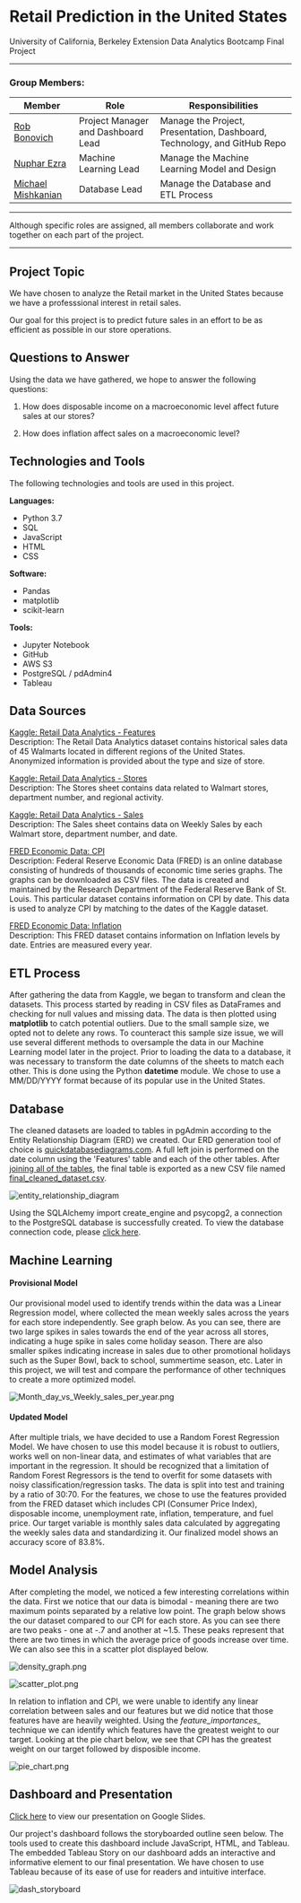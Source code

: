 # Retail Prediction in the United States

University of California, Berkeley Extension Data Analytics Bootcamp Final Project

---

### Group Members:

| Member               	| Role 	                 | Responsibilities                                                 |
|----------------------	|---------------------   | -------------                                                    |
| [Rob Bonovich](https://github.com/rbobo22)|  Project Manager and Dashboard Lead    	 |  Manage the Project, Presentation, Dashboard, Technology, and GitHub Repo   |
| [Nuphar Ezra](https://github.com/nupharezra)    	|  Machine Learning Lead         |  Manage the Machine Learning Model and Design                             |
| [Michael Mishkanian](https://github.com/Mishkanian)       	|  Database Lead |  Manage the Database and ETL Process 	                |

---
Although specific roles are assigned, all members collaborate and work together on each part of the project. 

---

## Project Topic
We have chosen to analyze the Retail market in the United States because we have a professsional interest in retail sales.

Our goal for this project is to predict future sales in an effort to be as efficient as possible in our store operations. 

## Questions to Answer
Using the data we have gathered, we hope to answer the following questions:

1. How does disposable income on a macroeconomic level affect future sales at our stores?

2. How does inflation affect sales on a macroeconomic level?

## Technologies and Tools
The following technologies and tools are used in this project.

**Languages:**
- Python 3.7
- SQL
- JavaScript
- HTML
- CSS

**Software:**
- Pandas
- matplotlib
- scikit-learn

**Tools:**
- Jupyter Notebook
- GitHub
- AWS S3
- PostgreSQL / pdAdmin4
- Tableau

## Data Sources

[Kaggle: Retail Data Analytics - Features](https://www.kaggle.com/manjeetsingh/retaildataset?select=Features+data+set.csv)  
Description: The Retail Data Analytics dataset contains historical sales data of 45 Walmarts located in different regions of the United States. Anonymized information is provided about the type and size of store.

[Kaggle: Retail Data Analytics - Stores](https://www.kaggle.com/manjeetsingh/retaildataset?select=Features+data+set.csv)  
Description: The Stores sheet contains data related to Walmart stores, department number, and regional activity.

[Kaggle: Retail Data Analytics - Sales](https://www.kaggle.com/manjeetsingh/retaildataset?select=Features+data+set.csv)  
Description: The Sales sheet contains data on Weekly Sales by each Walmart store, department number, and date.

[FRED Economic Data: CPI](https://fred.stlouisfed.org)  
Description: Federal Reserve Economic Data (FRED) is an online database consisting of hundreds of thousands of economic time series graphs. The graphs can be downloaded as CSV files. The data is created and maintained by the Research Department of the Federal Reserve Bank of St. Louis. This particular dataset contains information on CPI by date. This data is used to analyze CPI by matching to the dates of the Kaggle dataset.

[FRED Economic Data: Inflation](https://fred.stlouisfed.org)  
Description: This FRED dataset contains information on Inflation levels by date. Entries are measured every year.


## ETL Process

After gathering the data from Kaggle, we began to transform and clean the datasets. This process started by reading in CSV files as DataFrames and checking for null values and missing data. The data is then plotted using **matplotlib** to catch potential outliers. Due to the small sample size, we opted not to delete any rows. To counteract this sample size issue, we will use several different methods to oversample the data in our Machine Learning model later in the project. Prior to loading the data to a database, it was necessary to transform the date columns of the sheets to match each other. This is done using the Python **datetime** module. We chose to use a MM/DD/YYYY format because of its popular use in the United States.

## Database

The cleaned datasets are loaded to tables in pgAdmin according to the Entity Relationship Diagram (ERD) we created. Our ERD generation tool of choice is [quickdatabasediagrams.com](https://www.quickdatabasediagrams.com/). A full left join is performed on the date column using the 'Features' table and each of the other tables. After [joining all of the tables](https://github.com/rbono22/Retail_Analysis/blob/main/Database/Queries/queries.sql), the final table is exported as a new CSV file named [final_cleaned_dataset.csv](https://github.com/rbono22/Retail_Analysis/blob/main/Resources/cleaned_datasets/final_cleaned_dataset.csv).

![entity_relationship_diagram](https://github.com/rbono22/Retail_Analysis/blob/main/README_images/retail_erd.png)

Using the SQLAlchemy import create_engine and psycopg2, a connection to the PostgreSQL database is successfully created. To view the database connection code, please [click here](https://github.com/rbono22/Retail_Analysis/blob/main/Database/SQLAlchemy_connection/SQLAlchemy_connection.ipynb).

## Machine Learning

#### Provisional Model

Our provisional model used to identify trends within the data was a Linear Regression model, where collected the mean weekly sales across the years for each store independently. See graph below. As you can see, there are two large spikes in sales towards the end of the year across all stores, indicating a huge spike in sales come holiday season. There are also smaller spikes indicating increase in sales due to other promotional holidays such as the Super Bowl, back to school, summertime season, etc. Later in this project, we will test and compare the performance of other techniques to create a more optimized model.

![Month_day_vs_Weekly_sales_per_year.png](Month_day_vs_Weekly_sales_per_year.png)

#### Updated Model

After multiple trials, we have decided to use a Random Forest Regression Model. We have chosen to use this model because it is robust to outliers, works well on non-linear data, and estimates of what variables that are important in the regression. It should be recognized that a limitation of Random Forest Regressors is the tend to overfit for some datasets with noisy classification/regression tasks. The data is split into test and training by a ratio of 30:70. For the features, we chose to use the features provided from the FRED dataset which includes CPI (Consumer Price Index), disposable income, unemployment rate, inflation, temperature, and fuel price. Our target variable is monthly sales data calculated by aggregating the weekly sales data and standardizing it. Our finalized model shows an accuracy score of 83.8%. 

## Model Analysis
After completing the model, we noticed a few interesting correlations within the data. First we notice that our data is bimodal - meaning there are two maximum points separated by a relative low point. The graph below shows the our dataset compared to our CPI for each store. As you can see there are two peaks - one at -.7 and another at ~1.5. These peaks represent that there are two times in which the average price of goods increase over time. We can also see this in a scatter plot displayed below. 

![density_graph.png](density_graph.png)

![scatter_plot.png](scatter_plot.png)


In relation to inflation and CPI, we were unable to identify any linear correlation between sales and our features but we did notice that those features have are heavily weighted. Using the *feature_importances_* technique we can identify which features have the greatest weight to our target. Looking at the pie chart below, we see that CPI has the greatest weight on our target followed by disposible income.   

![pie_chart.png](pie_chart.png)


## Dashboard and Presentation

[Click here](https://docs.google.com/presentation/d/1yqK3tsS8C_pgRdf4QdgVv8xyIa2qt9MuZKzH80ndMBY/edit#slide=id.p) to view our presentation on Google Slides.

Our project's dashboard follows the storyboarded outline seen below. The tools used to create this dashboard include JavaScript, HTML, and Tableau. The embedded Tableau Story on our dashboard adds an interactive and informative element to our final presentation. We have chosen to use Tableau because of its ease of use for readers and intuitive interface.

![dash_storyboard](https://github.com/rbono22/Retail_Analysis/blob/main/README_images/dash_storyboard.png)


